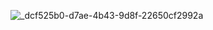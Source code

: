 ![_dcf525b0-d7ae-4b43-9d8f-22650cf2992a](https://github.com/user-attachments/assets/b41775ab-8d0d-4dee-baac-794b1e7cccaa)
